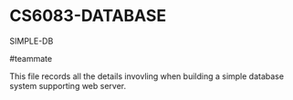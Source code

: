 # CS6083-DATABASE
SIMPLE-DB

#teammate

This file records all the details invovling when building a simple database system supporting web server.
